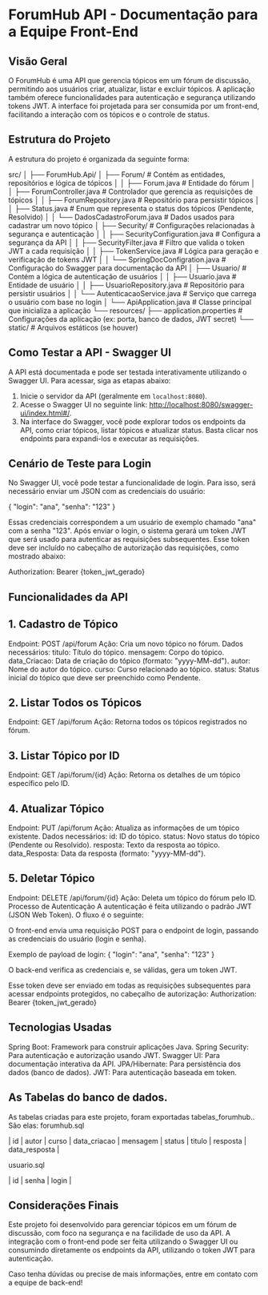 # ForumHub API - Documentação para a Equipe Front-End

## Visão Geral

O ForumHub é uma API que gerencia tópicos em um fórum de discussão, permitindo aos usuários criar, atualizar, listar e excluir tópicos. A aplicação também oferece funcionalidades para autenticação e segurança utilizando tokens JWT. A interface foi projetada para ser consumida por um front-end, facilitando a interação com os tópicos e o controle de status.

## Estrutura do Projeto

A estrutura do projeto é organizada da seguinte forma:

src/ │ ├── ForumHub.Api/ │ ├── Forum/ # Contém as entidades, repositórios e lógica de tópicos │ │ ├── Forum.java # Entidade do fórum │ │ ├── ForumController.java # Controlador que gerencia as requisições de tópicos │ │ ├── ForumRepository.java # Repositório para persistir tópicos │ │ ├── Status.java # Enum que representa o status dos tópicos (Pendente, Resolvido) │ │ └── DadosCadastroForum.java # Dados usados para cadastrar um novo tópico │ ├── Security/ # Configurações relacionadas à segurança e autenticação │ │ ├── SecurityConfiguration.java # Configura a segurança da API │ │ ├── SecurityFilter.java # Filtro que valida o token JWT a cada requisição │ │ ├── TokenService.java # Lógica para geração e verificação de tokens JWT │ │ └── SpringDocConfigration.java # Configuração do Swagger para documentação da API │ ├── Usuario/ # Contém a lógica de autenticação de usuários │ │ ├── Usuario.java # Entidade de usuário │ │ ├── UsuarioRepository.java # Repositório para persistir usuários │ │ └── AutenticacaoService.java # Serviço que carrega o usuário com base no login │ └── ApiApplication.java # Classe principal que inicializa a aplicação └── resources/ ├── application.properties # Configurações da aplicação (ex: porta, banco de dados, JWT secret) └── static/ # Arquivos estáticos (se houver)




## Como Testar a API - Swagger UI

A API está documentada e pode ser testada interativamente utilizando o Swagger UI. Para acessar, siga as etapas abaixo:

1. Inicie o servidor da API (geralmente em `localhost:8080`).
2. Acesse o Swagger UI no seguinte link: [http://localhost:8080/swagger-ui/index.html#/](http://localhost:8080/swagger-ui/index.html#/).
3. Na interface do Swagger, você pode explorar todos os endpoints da API, como criar tópicos, listar tópicos e atualizar status. Basta clicar nos endpoints para expandi-los e executar as requisições.

## Cenário de Teste para Login

No Swagger UI, você pode testar a funcionalidade de login. Para isso, será necessário enviar um JSON com as credenciais do usuário:


{
  "login": "ana",
  "senha": "123"
}


Essas credenciais correspondem a um usuário de exemplo chamado "ana" com a senha "123". Após enviar o login, o sistema gerará um token JWT que será usado para autenticar as requisições subsequentes. Esse token deve ser incluído no cabeçalho de autorização das requisições, como mostrado abaixo:


Authorization: Bearer {token_jwt_gerado}



## Funcionalidades da API
## 1. Cadastro de Tópico
Endpoint: POST /api/forum
Ação: Cria um novo tópico no fórum.
Dados necessários:
titulo: Título do tópico.
mensagem: Corpo do tópico.
data_Criacao: Data de criação do tópico (formato: "yyyy-MM-dd").
autor: Nome do autor do tópico.
curso: Curso relacionado ao tópico.
status: Status inicial do tópico que deve ser preenchido como Pendente.

## 2. Listar Todos os Tópicos
Endpoint: GET /api/forum
Ação: Retorna todos os tópicos registrados no fórum.

## 3. Listar Tópico por ID
Endpoint: GET /api/forum/{id}
Ação: Retorna os detalhes de um tópico específico pelo ID.

## 4. Atualizar Tópico
Endpoint: PUT /api/forum
Ação: Atualiza as informações de um tópico existente.
Dados necessários:
id: ID do tópico.
status: Novo status do tópico (Pendente ou Resolvido).
resposta: Texto da resposta ao tópico.
data_Resposta: Data da resposta (formato: "yyyy-MM-dd").

## 5. Deletar Tópico
Endpoint: DELETE /api/forum/{id}
Ação: Deleta um tópico do fórum pelo ID.
Processo de Autenticação
A autenticação é feita utilizando o padrão JWT (JSON Web Token). O fluxo é o seguinte:

O front-end envia uma requisição POST para o endpoint de login, passando as credenciais do usuário (login e senha).

Exemplo de payload de login:
{
  "login": "ana",
  "senha": "123"
}

O back-end verifica as credenciais e, se válidas, gera um token JWT.

Esse token deve ser enviado em todas as requisições subsequentes para acessar endpoints protegidos, no cabeçalho de autorização:
Authorization: Bearer {token_jwt_gerado}

## Tecnologias Usadas
Spring Boot: Framework para construir aplicações Java.
Spring Security: Para autenticação e autorização usando JWT.
Swagger UI: Para documentação interativa da API.
JPA/Hibernate: Para persistência dos dados (banco de dados).
JWT: Para autenticação baseada em token.

## As Tabelas do banco de dados.
As tabelas criadas para este projeto, foram exportadas tabelas_forumhub..
São elas: 
forumhub.sql 

| id | autor  | curso  | data_criacao | mensagem | status    | titulo       | resposta        | data_resposta |



usuario.sql

| id | senha | login |



## Considerações Finais
Este projeto foi desenvolvido para gerenciar tópicos em um fórum de discussão, com foco na segurança e na facilidade de uso da API. A integração com o front-end pode ser feita utilizando o Swagger UI ou consumindo diretamente os endpoints da API, utilizando o token JWT para autenticação.

Caso tenha dúvidas ou precise de mais informações, entre em contato com a equipe de back-end!
